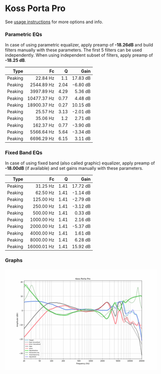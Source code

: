 # Koss Porta Pro
See [usage instructions](https://github.com/jaakkopasanen/AutoEq#usage) for more options and info.

### Parametric EQs
In case of using parametric equalizer, apply preamp of **-18.26dB** and build filters manually
with these parameters. The first 5 filters can be used independently.
When using independent subset of filters, apply preamp of **-18.25 dB**.

| Type    | Fc          |    Q | Gain     |
|--------:|------------:|-----:|---------:|
| Peaking | 22.84 Hz    | 1.1  | 17.83 dB |
| Peaking | 2544.89 Hz  | 2.04 | -6.80 dB |
| Peaking | 3997.89 Hz  | 4.29 | 5.36 dB  |
| Peaking | 10477.37 Hz | 0.77 | 4.48 dB  |
| Peaking | 18900.37 Hz | 0.27 | 10.15 dB |
| Peaking | 25.57 Hz    | 3.13 | -2.01 dB |
| Peaking | 35.06 Hz    | 1.2  | 2.71 dB  |
| Peaking | 162.37 Hz   | 0.77 | -3.90 dB |
| Peaking | 5566.64 Hz  | 5.64 | -3.34 dB |
| Peaking | 6696.29 Hz  | 6.15 | 3.11 dB  |

### Fixed Band EQs
In case of using fixed band (also called graphic) equalizer, apply preamp of **-18.00dB**
(if available) and set gains manually with these parameters.

| Type    | Fc          |    Q | Gain     |
|--------:|------------:|-----:|---------:|
| Peaking | 31.25 Hz    | 1.41 | 17.72 dB |
| Peaking | 62.50 Hz    | 1.41 | -1.14 dB |
| Peaking | 125.00 Hz   | 1.41 | -2.79 dB |
| Peaking | 250.00 Hz   | 1.41 | -3.12 dB |
| Peaking | 500.00 Hz   | 1.41 | 0.33 dB  |
| Peaking | 1000.00 Hz  | 1.41 | 2.16 dB  |
| Peaking | 2000.00 Hz  | 1.41 | -5.37 dB |
| Peaking | 4000.00 Hz  | 1.41 | 1.61 dB  |
| Peaking | 8000.00 Hz  | 1.41 | 6.28 dB  |
| Peaking | 16000.01 Hz | 1.41 | 15.92 dB |

### Graphs
![](./Koss%20Porta%20Pro.png)